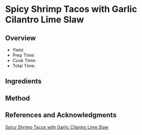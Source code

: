 # Spicy Shrimp Tacos with Garlic Cilantro Lime Slaw

## Overview

- Yield:
- Prep Time:
- Cook Time:
- Total Time:

## Ingredients


## Method



## References and Acknowledgments

[Spicy Shrimp Tacos with Garlic Cilantro Lime Slaw](https://pinchofyum.com/spicy-shrimp-tacos-with-garlic-cilantro-lime-slaw)
